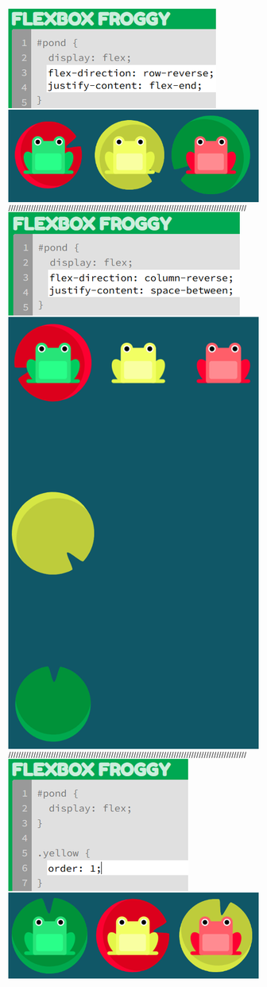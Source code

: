 ![level 10](image.png)
![level 10](image-1.png)
///////////////////////////////////////////////////////////////////////////////////////////////
![level 12](image-2.png)
![level 12](image-3.png)
///////////////////////////////////////////////////////////////////////////////////////////////
![level 14](image-4.png)
![level 14](image-5.png)